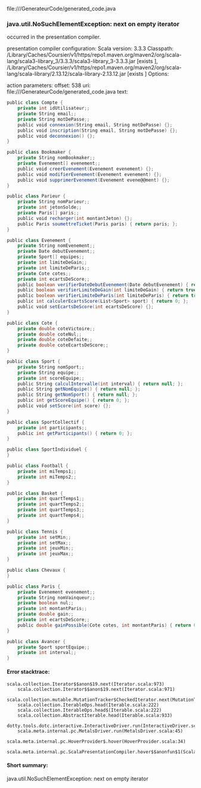 file://<WORKSPACE>/GenerateurCode/generated_code.java
### java.util.NoSuchElementException: next on empty iterator

occurred in the presentation compiler.

presentation compiler configuration:
Scala version: 3.3.3
Classpath:
<HOME>/Library/Caches/Coursier/v1/https/repo1.maven.org/maven2/org/scala-lang/scala3-library_3/3.3.3/scala3-library_3-3.3.3.jar [exists ], <HOME>/Library/Caches/Coursier/v1/https/repo1.maven.org/maven2/org/scala-lang/scala-library/2.13.12/scala-library-2.13.12.jar [exists ]
Options:



action parameters:
offset: 538
uri: file://<WORKSPACE>/GenerateurCode/generated_code.java
text:
```scala
public class Compte {
    private int idUtilisateur;;
    private String email;;
    private String motDePasse;;
    public void connexion(String email, String motDePasse) {};
    public void inscription(String email, String motDePasse) {};
    public void deconnexion() {};
}

public class Bookmaker {
    private String nomBookmaker;;
    private Evenement[] evenement;;
    public void creerEvenement(Evenement evenement) {};
    public void modifierEvenement(Evenement evenement) {};
    public void supprimerEvenement(Evenement evene@@ment) {};
}

public class Parieur {
    private String nomParieur;;
    private int jetonSolde;;
    private Paris[] paris;;
    public void recharger(int montantJeton) {};
    public Paris soumettreTicket(Paris paris) { return paris; };
}

public class Evenement {
    private String nomEvenement;;
    private Date debutEvenement;;
    private Sport[] equipes;;
    private int limiteDeGain;;
    private int limiteDeParis;;
    private Cote cotes;;
    private int ecartsDeScore;;
    public boolean verifierDateDebutEvenement(Date debutEvenement) { return true; };
    public boolean verifierLimiteDeGain(int limiteDeGain) { return true; };
    public boolean verifierLimiteDeParis(int limiteDeParis) { return true; };
    public int calculerEcartsScore(List<Sport> sport) { return 0; };
    public void setEcartsDeScore(int ecartsDeScore) {};
}

public class Cote {
    private double coteVictoire;;
    private double coteNul;;
    private double coteDefaite;;
    private double coteEcartsDeScore;;
}

public class Sport {
    private String nomSport;;
    private String equipe;;
    private int scoreEquipe;;
    public String calculIntervalle(int interval) { return null; };
    public String getNomEquipe() { return null; };
    public String getNomSport() { return null; };
    public int getScoreEquipe() { return 0; };
    public void setScore(int score) {};
}

public class SportCollectif {
    private int participants;;
    public int getParticipants() { return 0; };
}

public class SportIndividuel {
}

public class Football {
    private int miTemps1;;
    private int miTemps2;;
}

public class Basket {
    private int quartTemps1;;
    private int quartTemps2;;
    private int quartTemps3;;
    private int quartTemps4;;
}

public class Tennis {
    private int setMin;;
    private int setMax;;
    private int jeuxMin;;
    private int jeuxMax;;
}

public class Chevaux {
}

public class Paris {
    private Evenement evenement;;
    private String nomVainqueur;;
    private boolean nul;;
    private int montantParis;;
    private double gain;;
    private int ecartsDeScore;;
    public double gainPossible(Cote cotes, int montantParis) { return 0; };
}

public class Avancer {
    private Sport sportEquipe;;
    private int interval;;
}


```



#### Error stacktrace:

```
scala.collection.Iterator$$anon$19.next(Iterator.scala:973)
	scala.collection.Iterator$$anon$19.next(Iterator.scala:971)
	scala.collection.mutable.MutationTracker$CheckedIterator.next(MutationTracker.scala:76)
	scala.collection.IterableOps.head(Iterable.scala:222)
	scala.collection.IterableOps.head$(Iterable.scala:222)
	scala.collection.AbstractIterable.head(Iterable.scala:933)
	dotty.tools.dotc.interactive.InteractiveDriver.run(InteractiveDriver.scala:168)
	scala.meta.internal.pc.MetalsDriver.run(MetalsDriver.scala:45)
	scala.meta.internal.pc.HoverProvider$.hover(HoverProvider.scala:34)
	scala.meta.internal.pc.ScalaPresentationCompiler.hover$$anonfun$1(ScalaPresentationCompiler.scala:368)
```
#### Short summary: 

java.util.NoSuchElementException: next on empty iterator